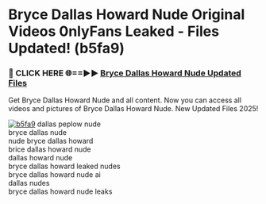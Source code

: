 # Bryce Dallas Howard Nude Original Videos 0nlyFans Leaked - Files Updated! (b5fa9)

<h3>🔴 CLICK HERE 🌐==►► <a href="https://tinyurl.com/yc6ubb5a" rel="nofollow">Bryce Dallas Howard Nude Updated Files</a></h3>

Get Bryce Dallas Howard Nude and all content. Now you can access all videos and pictures of Bryce Dallas Howard Nude. New Updated Files 2025!

[![b5fa9](https://i.imgur.com/7eu0CRL.gif)](https://tinyurl.com/yc6ubb5a)
dallas peplow nude<br>
bryce dallas nude<br>
nude bryce dallas howard<br>
brice dallas howard nude<br>
dallas howard nude<br>
bryce dallas howard leaked nudes<br>
bryce dallas howard nude ai<br>
dallas nudes<br>
bryce dallas howard nude leaks